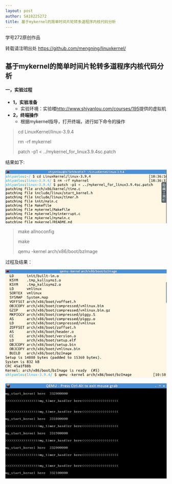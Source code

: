 ```yaml
---
layout: post
author: SA18225272
title: 基于mykernel的简单时间片轮转多道程序内核代码分析
---
```


学号272原创作品

转载请注明出处  <https://github.com/mengning/linuxkernel/>

## 基于mykernel的简单时间片轮转多道程序内核代码分析

#### 一，实验过程

* **1，实验准备**
  * 实验环境：实验楼<http://www.shiyanlou.com/courses/195>提供的虚拟机
* **2，终端操作**
  * 根据mykernel指导，打开终端，进行如下命令的操作

>cd LinuxKernel/linux-3.9.4
>
>rm -rf mykernel
>
>patch -p1 < ../mykernel_for_linux3.9.4sc.patch

结果如下:

![01patch](https://github.com/rodyyyy/rodyyyy.github.io/raw/master/images/01patch.png)

>make allnoconfig
>
>make 
>
>qemu -kernel arch/x86/boot/bzImage

过程及结果：

![qemu](https://github.com/rodyyyy/rodyyyy.github.io/raw/master/images/qemu.png)



![3qemu实验结果](https://github.com/rodyyyy/rodyyyy.github.io/raw/master/images/3qemu实验结果.png)
